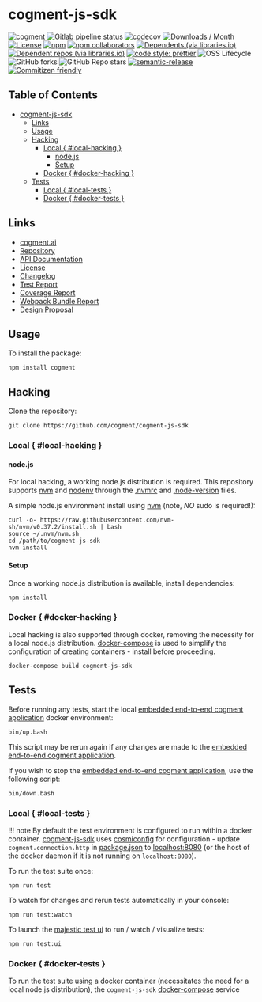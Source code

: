 # cogment-js-sdk

[![cogment](https://img.shields.io/badge/cogment-brightgreen.svg)][repo]
[![Gitlab pipeline status](https://gitlab.com/ai-r/cogment-js-sdk-1.0/badges/main/pipeline.svg?private_token=-PxNqY8axtUuGoys4tGj)][repo]
[![codecov](https://codecov.io/gl/ai-r/cogment-js-sdk-1.0/branch/main/graph/badge.svg?token=aTpPl9c87b)][codecov]
[![Downloads / Month](https://img.shields.io/npm/dm/cogment)][npm-cogment]
[![License](https://img.shields.io/npm/l/cogment)][license]
[![npm](https://img.shields.io/npm/v/cogment)][npm-cogment]
[![npm collaborators](https://img.shields.io/npm/collaborators/cogment)][npm-cogment]
[![Dependents (via libraries.io)](https://img.shields.io/librariesio/dependents/npm/cogment)][npm-cogment]
[![Dependent repos (via libraries.io)](https://img.shields.io/librariesio/dependent-repos/npm/cogment)][npm-cogment]
[![code style: prettier](https://img.shields.io/badge/code_style-prettier-ff69b4.svg)](https://github.com/prettier/prettier)
![OSS Lifecycle](https://img.shields.io/osslifecycle/cogment/cogment-js-sdk)
![GitHub forks](https://img.shields.io/github/forks/cogment/cogment-js-sdk?style=social)
![GitHub Repo stars](https://img.shields.io/github/stars/cogment/cogment-js-sdk?style=social)
[![semantic-release](https://img.shields.io/badge/%20%20%F0%9F%93%A6%F0%9F%9A%80-semantic--release-e10079.svg)](https://github.com/semantic-release/semantic-release)
[![Commitizen friendly](https://img.shields.io/badge/commitizen-friendly-brightgreen.svg)](http://commitizen.github.io/cz-cli/)

<!-- prettier-ignore-start -->
[TOC]: #

## Table of Contents
- [cogment-js-sdk](#cogment-js-sdk)
  - [Links](#links)
  - [Usage](#usage)
  - [Hacking](#hacking)
    - [Local { #local-hacking }](#local-hacking)
      - [node.js](#nodejs)
      - [Setup](#setup)
    - [Docker { #docker-hacking }](#docker-hacking)
  - [Tests](#tests)
    - [Local { #local-tests }](#local-tests)
    - [Docker { #docker-tests }](#docker-tests)
<!-- prettier-ignore-end -->

## Links

- [cogment.ai]
- [Repository][repo]
- [API Documentation][api-docs]
- [License][license]
- [Changelog][changelog]
- [Test Report][tests]
- [Coverage Report][coverage]
- [Webpack Bundle Report][webpack]
- [Design Proposal][proposal]

## Usage

To install the package:

```shell script
npm install cogment
```

## Hacking

Clone the repository:

```shell script
git clone https://github.com/cogment/cogment-js-sdk
```

### Local { #local-hacking }

#### node.js

For local hacking, a working node.js distribution is required. This repository supports [nvm]
and [nodenv] through the [.nvmrc](.nvmrc) and [.node-version](.node-version) files.

A simple node.js environment install using [nvm] (note, _NO_ sudo is required!):

```shell script
curl -o- https://raw.githubusercontent.com/nvm-sh/nvm/v0.37.2/install.sh | bash
source ~/.nvm/nvm.sh
cd /path/to/cogment-js-sdk
nvm install
```

#### Setup

Once a working node.js distribution is available, install dependencies:

```shell script
npm install
```

### Docker { #docker-hacking }

Local hacking is also supported through docker, removing the necessity for a local node.js
distribution. [docker-compose] is used to simplify the configuration of creating
containers - install before proceeding.

```shell script
docker-compose build cogment-js-sdk
```

## Tests

Before running any tests, start the local [embedded end-to-end cogment application][cogment-app]
docker environment:

```shell script
bin/up.bash
```

This script may be rerun again if any changes are made to the [embedded end-to-end cogment
application][cogment-app].

If you wish to stop the [embedded end-to-end cogment application][cogment-app], use the following
script:

```shell script
bin/down.bash
```

### Local { #local-tests }

<!-- prettier-ignore-start -->
!!! note
    By default the test environment is configured to run within a docker container.
    [cogment-js-sdk][repo] uses [cosmiconfig] for configuration - update `cogment.connection.http`
    in [package.json] to <localhost:8080> (or the host of the docker daemon if it is not running on
    `localhost:8080`).
<!-- prettier-ignore-end -->

To run the test suite once:

`npm run test`

To watch for changes and rerun tests automatically in your console:

`npm run test:watch`

To launch the [majestic test ui][majestic] to run / watch / visualize tests:

`npm run test:ui`

### Docker { #docker-tests }

To run the test suite using a docker container (necessitates the need for a local node.js
distribution), the `cogment-js-sdk` [docker-compose][docker-compose] service

[api-docs]: https://ai-r.gitlab.io/cogment-js-sdk-1.0/api 'api-docs'
[changelog]: CHANGELOG.md 'changelog'
[codecov]: https://codecov.io/gl/ai-r/cogment-js-sdk-1.0 'codecov'
[cogment-app]: __tests__/end-to-end/cogment-app 'cogment-app'
[cogment.ai]: https://cogment.ai 'cogment.ai'
[cosmiconfig]: https://www.npmjs.com/package/cosmiconfig 'cosmiconfig'
[coverage]: https://ai-r.gitlab.io/cogment-js-sdk-1.0/coverage/lcov-report 'coverage report'
[docker-compose]: https://docs.docker.com/compose/ 'docker-compose'
[license]: LICENSE.md 'license'
[majestic]: https://github.com/Raathigesh/majestic 'majestic'
[nodenv]: https://github.com/nodenv/nodenv 'nodenv'
[npm-cogment]: https://www.npmjs.com/package/cogment 'npm-cogment'
[nvm]: https://github.com/nvm-sh/nvm 'nvm'
[package.json]: package.json 'package.json'
[proposal]: https://docs.google.com/document/d/1K6qCuY-wGlNJzeJuEQEy6bALwJBFNDpJ6HB4LzU-Bq8/edit
[repo]: https://gitlab.com/ai-r/cogment-js-sdk-1.0/ 'Repository'
[tests]: https://ai-r.gitlab.io/cogment-js-sdk-1.0/allure
[webpack]: https://ai-r.gitlab.io/cogment-js-sdk-1.0/webpack/cjs
